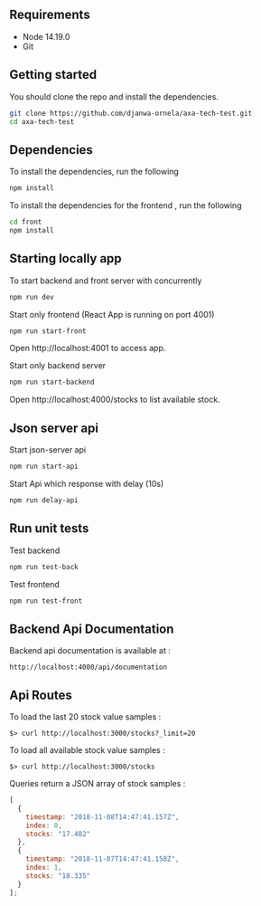 ## Requirements

* Node 14.19.0
* Git

## Getting started
You should clone the repo and install the dependencies.

```bash
git clone https://github.com/djanwa-ornela/axa-tech-test.git
cd axa-tech-test
```
## Dependencies
To install the dependencies, run the following

```bash
npm install
```
To install the dependencies for the frontend , run the following
```bash
cd front
npm install
```

## Starting locally app

To start backend and front server with concurrently 
```bash
npm run dev 
```

Start only frontend (React App is running on port 4001)
```bash
npm run start-front
```
Open http://localhost:4001 to access app.

Start only backend server

```bash
npm run start-backend 
```
Open http://localhost:4000/stocks to list available stock.

## Json server api

Start json-server api 

```bash
npm run start-api
```

Start Api which response with delay (10s)

```bash
npm run delay-api
```
## Run unit tests

Test backend 
```bash
npm run test-back
```

Test frontend  
```bash
npm run test-front
```

## Backend Api Documentation

Backend api documentation is available at : 
```console
http://localhost:4000/api/documentation
```

## Api Routes

To load the last 20 stock value samples :

```console
$> curl http://localhost:3000/stocks?_limit=20
```

To load all available stock value samples :

```console
$> curl http://localhost:3000/stocks
```
Queries return a JSON array of stock samples :

```javascript
[
  {
    timestamp: "2018-11-08T14:47:41.157Z",
    index: 0,
    stocks: "17.482"
  },
  {
    timestamp: "2018-11-07T14:47:41.158Z",
    index: 1,
    stocks: "18.335"
  }
];
```
